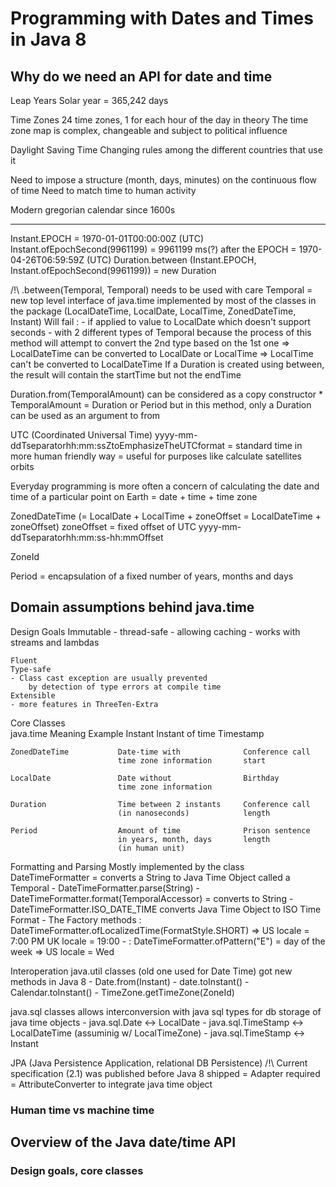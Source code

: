 # Programming with Dates and Times in Java 8

## Why do we need an API for date and time
Leap Years
    Solar year = 365,242 days
    
Time Zones
    24 time zones, 1 for each hour of the day in theory
    The time zone map is complex, changeable and subject to political influence

Daylight Saving Time
    Changing rules among the different countries that use it

Need to impose a structure (month, days, minutes) on the continuous flow of time
Need to match time to human activity

Modern gregorian calendar since 1600s

---
Instant.EPOCH = 1970-01-01T00:00:00Z (UTC)
Instant.ofEpochSecond(9961199) = 9961199 ms(?) after the EPOCH = 1970-04-26T06:59:59Z (UTC)
Duration.between (Instant.EPOCH, Instant.ofEpochSecond(9961199)) = new Duration

/!\ .between(Temporal, Temporal) needs to be used with care
     Temporal = new top level interface of java.time implemented 
     by most of the classes in the package 
     (LocalDateTime, LocalDate, LocalTime, ZonedDateTime, Instant)
     Will fail :
     - if applied to value to LocalDate which doesn't support seconds
     - with 2 different types of Temporal because the process of this method
        will attempt to convert the 2nd type based on the 1st one
        => LocalDateTime can be converted to LocalDate or LocalTime
        => LocalTime can't be converted to LocalDateTime
    If a Duration is created using between, the result will contain the startTime
        but not the endTime
        
Duration.from(TemporalAmount) can be considered as a copy constructor
    * TemporalAmount = Duration or Period but in this method, only a Duration
        can be used as an argument to from

UTC (Coordinated Universal Time)
yyyy-mm-ddTseparatorhh:mm:ssZtoEmphasizeTheUTCformat
    = standard time in more human friendly way
    = useful for purposes like calculate satellites orbits

Everyday programming is more often a concern of calculating
the date and time of a particular point on Earth
    = date + time + time zone
    
ZonedDateTime (= LocalDate + LocalTime  + zoneOffset = LocalDateTime + zoneOffset)
zoneOffset = fixed offset of UTC
yyyy-mm-ddTseparatorhh:mm:ss-hh:mmOffset

ZoneId

Period
= encapsulation of a fixed number of years, months and days 


## Domain assumptions behind java.time
Design Goals
    Immutable
    - thread-safe
    - allowing caching
    - works with streams and lambdas
    
    Fluent
    Type-safe
    - Class cast exception are usually prevented
        by detection of type errors at compile time
    Extensible
    - more features in ThreeTen-Extra
    
Core Classes    
    java.time               Meaning                     Example
    Instant                 Instant of time             Timestamp
    
    ZonedDateTime           Date-time with              Conference call
                            time zone information       start
                            
    LocalDate               Date without                Birthday
                            time zone information       
    
    Duration                Time between 2 instants     Conference call
                            (in nanoseconds)            length
    
    Period                  Amount of time              Prison sentence
                            in years, month, days       length
                            (in human unit)            
    
Formatting and Parsing
Mostly implemented by the class DateTimeFormatter
    = converts a String to Java Time Object called a Temporal
    - DateTimeFormatter.parse(String)
    - DateTimeFormatter.format(TemporalAccessor) = converts to String
    - DateTimeFormatter.ISO_DATE_TIME converts Java Time Object to ISO Time Format
    - The Factory methods : DateTimeFormatter.ofLocalizedTime(FormatStyle.SHORT)
                           => US locale = 7:00 PM
                              UK locale = 19:00
    -                     : DateTimeFormatter.ofPattern("E") = day of the week
                           => US locale = Wed

Interoperation
java.util classes (old one used for Date Time) got new methods in Java 8
    - Date.from(Instant)
    - date.toInstant()
    - Calendar.toInstant()
    - TimeZone.getTimeZone(ZoneId)

java.sql classes allows interconversion with java sql types
for db storage of java time objects
    - java.sql.Date <-> LocalDate
    - java.sql.TimeStamp <-> LocalDateTime (assuminig w/ LocalTimeZone)
    - java.sql.TimeStamp <-> Instant
    
JPA (Java Persistence Application, relational DB Persistence)
    /!\ Current specification (2.1) was published before Java 8 shipped
        = Adapter required = AttributeConverter to integrate java time object

### Human time vs machine time

## Overview of the Java date/time API
### Design goals, core classes